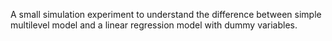A small simulation experiment to understand the difference between simple multilevel model and a linear regression model with dummy variables.
